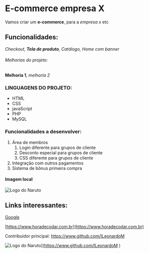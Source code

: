 # E-commerce empresa X

Vamos criar um **e-commerce**, para a *empresa x*  etc

## Funcionalidades:

_Checkout, **Tela de produto**, Catálogo, Home com banner_

###### Melhorias do projeto:

__Melhoria 1__, _melhoria 2_



### LINGUAGENS DO PROJETO:

* HTML
* CSS
* javaScript
* PHP
* MySQL

### Funcionalidades a desenvolver:

1.  Área de membros
    1. Login diferente para grupos de cliente
    2. Desconto especial para grupos de cliente
    3. CSS  diferente para grupos de cliente
2. Integração com outros pagamentos
3. Sistema de bônus primeira compra

#### Imagem local

![Logo do Naruto](img/naruto.jpg)

## Links interessantes:

[Google](https://www.google.com)

[https://www.horadecodar.com.br](https://www.horadecodar.com.br)

Contribuidor principal: https://www.github.com/ILeonardoM

![Logo do Naruto](img/naruto.jpg)](https://www.github.com/ILeonardoM
)